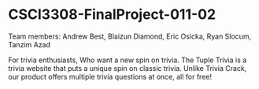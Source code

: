 # CSCI3308-FinalProject-011-02

Team members: Andrew Best, Blaizun Diamond, Eric Osicka, Ryan Slocum, Tanzim Azad

For trivia enthusiasts, Who want a new spin on trivia. The Tuple Trivia is a trivia website that puts a unique spin on classic trivia. Unlike Trivia Crack, our product offers multiple trivia questions at once, all for free!